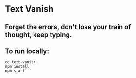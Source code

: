 # Text Vanish

## Forget the errors, don't lose your train of thought, keep typing.

## To run locally:
```git clone https://github.com/devondacoda/text-vanish.git
cd text-vanish
npm install
npm start```
